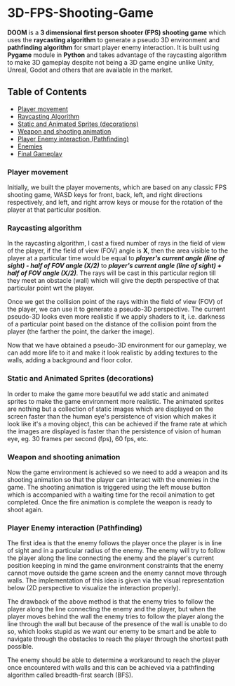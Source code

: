 # 3D-FPS-Shooting-Game
**DOOM** is a **3 dimensional first person shooter (FPS) shooting game** which uses the **raycasting algorithm** to generate a pseudo 3D environment and **pathfinding algorithm** for smart player enemy interaction. It is built using **Pygame** module in **Python** and takes advantage of the raycasting algorithm to make 3D gameplay despite not being a 3D game engine unlike Unity, Unreal, Godot and others that are available in the market.

## Table of Contents

- [Player movement](#player-movement)
- [Raycasting Algorithm](#raycasting-algorithm)
- [Static and Animated Sprites (decorations)](#static-and-animated-sprites-decorations)
- [Weapon and shooting animation](#weapon-and-shooting-animation)
- [Player Enemy interaction (Pathfinding)](#player-enemy-interaction-pathfinding)
- [Enemies](#enemies)
- [Final Gameplay](#final-gameplay)

### Player movement
Initially, we built the player movements, which are based on any classic FPS shooting game, WASD keys for front, back, left, and right directions respectively, and left, and right arrow keys or mouse for the rotation of the player at that particular position.


### Raycasting algorithm
In the raycasting algorithm, I cast a fixed number of rays in the field of view of the player, if the field of view (FOV) angle is **X**, then the area visible to the player at a particular time would be equal to ***player's current angle (line of sight) - half of FOV angle (X/2)*** to ***player's current angle (line of sight) + half of FOV angle (X/2)***. The rays will be cast in this particular region till they meet an obstacle (wall) which will give the depth perspective of that particular point wrt the player. 

Once we get the collision point of the rays within the field of view (FOV) of the player, we can use it to generate a pseudo-3D perspective.
The current pseudo-3D looks even more realistic if we apply shaders to it, i.e. darkness of a particular point based on the distance of the collision point from the player (the farther the point, the darker the image). 

Now that we have obtained a pseudo-3D environment for our gameplay, we can add more life to it and make it look realistic by adding textures to the walls, adding a background and floor color.

### Static and Animated Sprites (decorations)
In order to make the game more beautiful we add static and animated sprites to make the game environment more realistic. The animated sprites are nothing but a collection of static images which are displayed on the screen faster than the human eye's persistence of vision which makes it look like it's a moving object, this can be achieved if the frame rate at which the images are displayed is faster than the persistence of vision of human eye, eg. 30 frames per second (fps), 60 fps, etc.

### Weapon and shooting animation
Now the game environment is achieved so we need to add a weapon and its shooting animation so that the player can interact with the enemies in the game. The shooting animation is triggered using the left mouse button which is accompanied with a waiting time for the recoil animation to get completed. Once the fire animation is complete the weapon is ready to shoot again.

### Player Enemy interaction (Pathfinding)
The first idea is that the enemy follows the player once the player is in line of sight and in a particular radius of the enemy. The enemy will try to follow the player along the line connecting the enemy and the player's current position keeping in mind the game environment constraints that the enemy cannot move outside the game screen and the enemy cannot move through walls. The implementation of this idea is given via the visual representation below (2D perspective to visualize the interaction properly).

The drawback of the above method is that the enemy tries to follow the player along the line connecting the enemy and the player, but when the player moves behind the wall the enemy tries to follow the player along the line through the wall but because of the presence of the wall is unable to do so, which looks stupid as we want our enemy to be smart and be able to navigate through the obstacles to reach the player through the shortest path possible. 

The enemy should be able to determine a workaround to reach the player once encountered with walls and this can be achieved via a pathfinding algorithm called breadth-first search (BFS).
